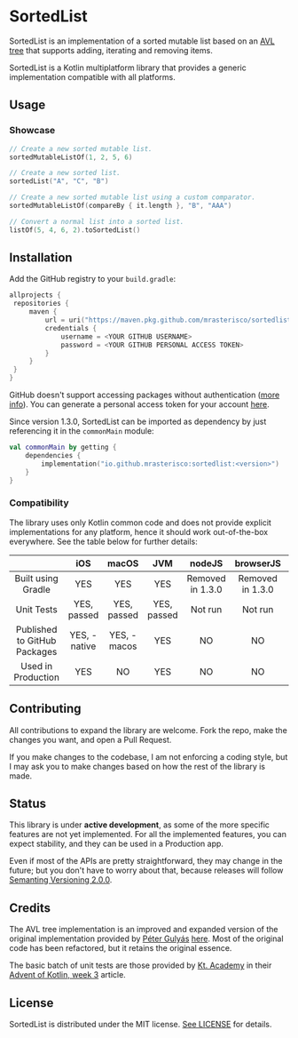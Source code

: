 # SortedList
SortedList is an implementation of a sorted mutable list based on an [AVL tree](https://en.wikipedia.org/wiki/AVL_tree) that supports adding, iterating and removing items.

SortedList is a Kotlin multiplatform library that provides a generic implementation compatible with all platforms.

## Usage
### Showcase

```kotlin
// Create a new sorted mutable list.
sortedMutableListOf(1, 2, 5, 6)

// Create a new sorted list.
sortedList("A", "C", "B")

// Create a new sorted mutable list using a custom comparator.
sortedMutableListOf(compareBy { it.length }, "B", "AAA")

// Convert a normal list into a sorted list.
listOf(5, 4, 6, 2).toSortedList()
```

## Installation
Add the GitHub registry to your `build.gradle`:

```kotlin
allprojects {
 repositories {
     maven {
         url = uri("https://maven.pkg.github.com/mrasterisco/sortedlist")
         credentials {
             username = <YOUR GITHUB USERNAME>
             password = <YOUR GITHUB PERSONAL ACCESS TOKEN>
         }
     }
 }
}
```

GitHub doesn't support accessing packages without authentication ([more info](https://github.community/t/download-from-github-package-registry-without-authentication/14407/96)). You can generate a personal access token for your account [here](https://github.com/settings/tokens).

Since version 1.3.0, SortedList can be imported as dependency by just referencing it in the `commonMain` module:

```kotlin
val commonMain by getting {
    dependencies {
        implementation("io.github.mrasterisco:sortedlist:<version>")
    }
}
```

### Compatibility

The library uses only Kotlin common code and does not provide explicit implementations for any platform, hence it should work out-of-the-box everywhere. See the table below for further details:

|                      |      iOS     |    macOS    |     JVM     |  nodeJS  | browserJS | Windows |  Linux  |
|:--------------------:|:------------:|:-----------:|:-----------:|:--------:|:---------:|:-------:|:-------:|
|  Built using Gradle  |      YES     |     YES     |     YES     |    Removed in 1.3.0   |    Removed in 1.3.0    |    NO   |    NO   |
|      Unit Tests      |  YES, passed | YES, passed | YES, passed |  Not run |  Not run  | Not run | Not run |
| Published to GitHub Packages | YES, -native | YES, -macos |  YES        | NO |  NO |    NO   |    NO   |
|  Used in Production  |      YES     |      NO     |     YES     |    NO    |     NO    |    NO   |    NO   |

## Contributing
All contributions to expand the library are welcome. Fork the repo, make the changes you want, and open a Pull Request.

If you make changes to the codebase, I am not enforcing a coding style, but I may ask you to make changes based on how the rest of the library is made.

## Status
This library is under **active development**, as some of the more specific features are not yet implemented. For all the implemented features, you can expect stability, and they can be used in a Production app.

Even if most of the APIs are pretty straightforward, they may change in the future; but you don't have to worry about that, because releases will follow [Semanting Versioning 2.0.0](https://semver.org/).

## Credits
The AVL tree implementation is an improved and expanded version of the original implementation provided by [Péter Gulyás](https://gitlab.com/gulyaspeter) [here](https://gitlab.com/gulyaspeter/the-advent-of-kotlin-2018-week-3). Most of the original code has been refactored, but it retains the original essence.

The basic batch of unit tests are those provided by [Kt. Academy](https://blog.kotlin-academy.com) in their [Advent of Kotlin, week 3](https://blog.kotlin-academy.com/advent-of-kotlin-week-3-sortedlist-2ff49c250aad) article.

## License
SortedList is distributed under the MIT license. [See LICENSE](https://github.com/MrAsterisco/SortedList/blob/master/LICENSE) for details.